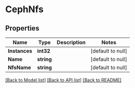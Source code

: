 # CephNfs

## Properties
Name | Type | Description | Notes
------------ | ------------- | ------------- | -------------
**Instances** | **int32** |  | [default to null]
**Name** | **string** |  | [default to null]
**NfsName** | **string** |  | [default to null]

[[Back to Model list]](../README.md#documentation-for-models) [[Back to API list]](../README.md#documentation-for-api-endpoints) [[Back to README]](../README.md)


